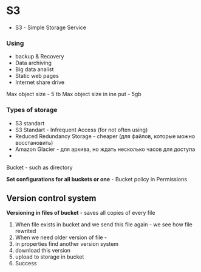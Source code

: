 # S3 
 
 - S3 - Simple Storage Service
 
 ### Using
 
 - backup & Recovery
 - Data archiving
 - Big data analist
 - Static web pages
 - Internet share drive

Max object size - 5 tb
Max object size in ine put - 5gb

### Types of storage

- S3 standart
- S3 Standart - Infrequent Access (for not often using)
- Reduced Redundancy Storage  - cheaper  (для файлов, которые можно восстановить)
- Amazon Glacier  - для архива, но ждать несколько часов для доступа
-

Bucket - such as directory

**Set configurations for all buckets or one**   - Bucket policy in Permissions

## Version control system

**Versioning in files of bucket**   - saves all copies of every file

1. When file exists in bucket and we send this file again - we see how file rewrited
2. When we need older version of file - 
  1.  in properties find another version system
  2.  download this version
  3.  upload to storage in bucket
  4.  Success
